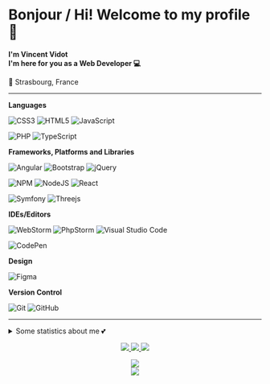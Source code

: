 # Bonjour / Hi! Welcome to my profile 👋
__I'm Vincent Vidot  
I'm here for you as a Web Developer 💻__

📍 Strasbourg, France

<hr/>


__Languages__ <br/>

![CSS3](https://img.shields.io/badge/css3-%231572B6.svg?style=for-the-badge&logo=css3&logoColor=white)
![HTML5](https://img.shields.io/badge/html5-%23E34F26.svg?style=for-the-badge&logo=html5&logoColor=white)
![JavaScript](https://img.shields.io/badge/javascript-%23323330.svg?style=for-the-badge&logo=javascript&logoColor=%23F7DF1E) <br/>

![PHP](https://img.shields.io/badge/php-%23777BB4.svg?style=for-the-badge&logo=php&logoColor=white)
![TypeScript](https://img.shields.io/badge/typescript-%23007ACC.svg?style=for-the-badge&logo=typescript&logoColor=white)

__Frameworks, Platforms and Libraries__ <br/>

![Angular](https://img.shields.io/badge/angular-%23DD0031.svg?style=for-the-badge&logo=angular&logoColor=white)
![Bootstrap](https://img.shields.io/badge/bootstrap-%23563D7C.svg?style=for-the-badge&logo=bootstrap&logoColor=white)
![jQuery](https://img.shields.io/badge/jquery-%230769AD.svg?style=for-the-badge&logo=jquery&logoColor=white)  <br/>

![NPM](https://img.shields.io/badge/NPM-%23000000.svg?style=for-the-badge&logo=npm&logoColor=white)
![NodeJS](https://img.shields.io/badge/node.js-6DA55F?style=for-the-badge&logo=node.js&logoColor=white)
![React](https://img.shields.io/badge/react-%2320232a.svg?style=for-the-badge&logo=react&logoColor=%2361DAFB) <br/>

![Symfony](https://img.shields.io/badge/symfony-%23000000.svg?style=for-the-badge&logo=symfony&logoColor=white)
![Threejs](https://img.shields.io/badge/threejs-black?style=for-the-badge&logo=three.js&logoColor=white)

__IDEs/Editors__ <br/>

![WebStorm](https://img.shields.io/badge/webstorm-143?style=for-the-badge&logo=webstorm&logoColor=white&color=black)
![PhpStorm](https://img.shields.io/badge/phpstorm-143?style=for-the-badge&logo=phpstorm&logoColor=black&color=black&labelColor=darkorchid)
![Visual Studio Code](https://img.shields.io/badge/Visual%20Studio%20Code-0078d7.svg?style=for-the-badge&logo=visual-studio-code&logoColor=white) <br/>

![CodePen](https://img.shields.io/badge/CodePen-white?style=for-the-badge&logo=codepen&logoColor=black)


__Design__ <br/>

![Figma](https://img.shields.io/badge/figma-%23F24E1E.svg?style=for-the-badge&logo=figma&logoColor=white)

__Version Control__ <br/>

![Git](https://img.shields.io/badge/git-%23F05033.svg?style=for-the-badge&logo=git&logoColor=white)
![GitHub](https://img.shields.io/badge/github-%23121011.svg?style=for-the-badge&logo=github&logoColor=white)


---
<details>
   <summary>Some statistics about me 💕</summary>
   <br>  
   <br>  
   <p align="center">
      </a>
      <a href="https://wakatime.com/@c6abd4c5-3d20-4497-96db-a7a475bee238">
      <img src="https://wakatime.com/badge/user/c6abd4c5-3d20-4497-96db-a7a475bee238.svg" alt="Total time coded since Jun 1 2021" />
      </a>
   </p>
   <p align="center"><strong>Wakatime Stats over the Last 7 Days</strong></p>
   <p align="center">
      <a href="https://github.com/anuraghazra/github-readme-stats" alt="Linkedin">
      <img src="https://github-readme-stats.vercel.app/api/wakatime?username=vincentvdt&layout=compact&hide_title=true&hide_border=true&theme=cobalt">
      </a>
   </p>
   <p align="center"><strong>Github Most Used Languages</strong></p>
   <p align="center">
      <a href="https://github.com/anuraghazra/github-readme-stats" alt="Linkedin">
      <img src="https://github-readme-stats.vercel.app/api/top-langs/?username=anuraghazra&layout=compact&hide_title=true&hide_border=true&theme=cobalt">
      </a>
   </p>
   <br>
   <br>
</details>
<p align="center">
   <a href="https://www.linkedin.com/in/vincentvdt" alt="Linkedin">
   <img src="https://img.shields.io/badge/LinkedIn-0077B5?style=for-the-badge&logo=linkedin&logoColor=white">
   </a>
   <a href="mailto:vincent.vidot3@gmail.com" alt="Contact me">
   <img src="https://img.shields.io/badge/Gmail-D14836?style=for-the-badge&logo=gmail&logoColor=white">
   </a>
   <a href="https://discordapp.com/users/177419023418392577/" alt="Contact me">
   <img src="https://img.shields.io/badge/Discord-7289DA?style=for-the-badge&logo=discord&logoColor=white">
   </a>
</p>
<p align="center">
   <img src="https://i.imgur.com/luTFD6L.gif" style="max-width: 100%;">
   <br />
   <a href="https://visitor-badge.glitch.me/">
   <img align="center" src="https://page-views.glitch.me/badge?page_id=vincentvdt.51759317">
   </a>
</p>
